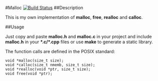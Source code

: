 #Malloc [![Build Status](https://travis-ci.org/sasvarizoli/Malloc.svg?branch=master)](https://travis-ci.org/sasvarizoli/Malloc)
##Description

This is my own implementation of **malloc**, **free**, **realloc** and **calloc**.

##Usage

Just copy and paste **malloc.h** and **malloc.c** in your project and include **malloc.h** in your **\*.c/\*.cpp** files or use **make** to generate a static library.

The function calls are defined in the POSIX standard:

```
void *malloc(size_t size);
void *calloc(size_t nmemb, size_t size);
void *realloc(void *ptr, size_t size);
void free(void *ptr);

```
